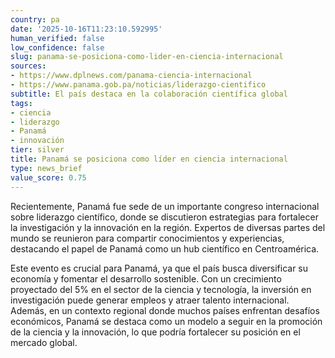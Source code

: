 ```yaml
---
country: pa
date: '2025-10-16T11:23:10.592995'
human_verified: false
low_confidence: false
slug: panama-se-posiciona-como-lider-en-ciencia-internacional
sources:
- https://www.dplnews.com/panama-ciencia-internacional
- https://www.panama.gob.pa/noticias/liderazgo-cientifico
subtitle: El país destaca en la colaboración científica global
tags:
- ciencia
- liderazgo
- Panamá
- innovación
tier: silver
title: Panamá se posiciona como líder en ciencia internacional
type: news_brief
value_score: 0.75
---
```


<p>Recientemente, Panamá fue sede de un importante congreso internacional sobre liderazgo científico, donde se discutieron estrategias para fortalecer la investigación y la innovación en la región. Expertos de diversas partes del mundo se reunieron para compartir conocimientos y experiencias, destacando el papel de Panamá como un hub científico en Centroamérica.</p><p>Este evento es crucial para Panamá, ya que el país busca diversificar su economía y fomentar el desarrollo sostenible. Con un crecimiento proyectado del 5% en el sector de la ciencia y tecnología, la inversión en investigación puede generar empleos y atraer talento internacional. Además, en un contexto regional donde muchos países enfrentan desafíos económicos, Panamá se destaca como un modelo a seguir en la promoción de la ciencia y la innovación, lo que podría fortalecer su posición en el mercado global.</p>